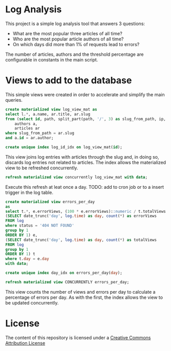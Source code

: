 # Log Analysis

This project is a simple log analysis tool that answers 3 questions: 
- What are the most popular three articles of all time?
- Who are the most popular article authors of all time?
- On which days did more than 1% of requests lead to errors?

The number of articles, authors and the threshold percentage are configurable in constants in the main script.

# Views to add to the database

This simple views were created in order to accelerate and simplify the main queries.

```SQL
create materialized view log_view_mat as
select l.*, a.name, ar.title, ar.slug
from (select id, path, split_part(path, '/', 3) as slug_from_path, ip,  method, status, time from log) l, 
	authors a, 
	articles ar
where slug_from_path = ar.slug
and a.id = ar.author;

create unique index log_id_idx on log_view_mat(id);
```
This view joins log entries with articles through the slug and, in doing so, discards log entries not related to articles. The index allows the materialized view to be refreshed concurrently.

```SQL
refresh materialized view concurrently log_view_mat with data;
```
Execute this refresh at leat once a day. TODO: add to cron job or to a insert trigger in the log table.

```SQL
create materialized view errors_per_day
as
select t.*, e.errorViews, (100 * e.errorViews)::numeric / t.totalViews as percentage from
(SELECT date_trunc('day', log.time) as day, count(*) as errorViews
FROM log
where status = '404 NOT FOUND'
group by 1
ORDER BY 1) e,
(SELECT date_trunc('day', log.time) as day, count(*) as totalViews
FROM log
group by 1
ORDER BY 1) t
where t.day = e.day
with data;

create unique index day_idx on errors_per_day(day);

refresh materialized view CONCURRENTLY errors_per_day;
```
This view counts the number of views and errors per day to calculate a percentage of errors per day. As with the first, the index allows the view to be updated concurrently. 

# License
The content of this repository is licensed under a [Creative Commons Attribution License](https://creativecommons.org/licenses/by/3.0/us/)




